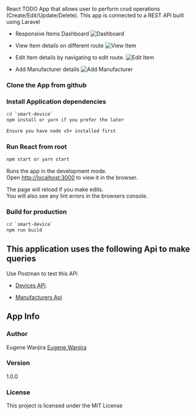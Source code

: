 React TODO App that allows user to perform crud operations (Create/Edit/Update/Delete). This app is connected to a REST API built using Laravel

- Responsive Items Dashboard
![Dashboard](https://github.com/ujingene/Device-Manufacturing-TODO-app.git/blob/master/images/Img1.PNG)

- View Item details on different route
![View Item](https://github.com/ujingene/Device-Manufacturing-TODO-app.git/blob/master/images/Img1.PNG)

- Edit Item details by navigating to edit route.
![Edit Item](https://github.com/ujingene/Device-Manufacturing-TODO-app.git/blob/master/images/Img1.PNG)

- Add Manufacturer details 
![Add Manufacturer](https://github.com/ujingene/Device-Manufacturing-TODO-app.git/blob/master/images/Img1.PNG)

### Clone the App from github

### Install Application dependencies

```bash
cd `smart-device`
npm install or yarn if you prefer the later

Ensure you have node v5+ installed first
```

### Run React from root

```bash
npm start or yarn start
```
Runs the app in the development mode.<br />
Open [http://localhost:3000](http://localhost:3000) to view it in the browser.

The page will reload if you make edits.<br />
You will also see any lint errors in the browsers console.

### Build for production

```bash
cd `smart-device`
npm run build
```

## This application uses the following Api to make queries

Use Postman to test this APi
- [Devices APi](https://stark-beyond-32222.herokuapp.com/api/smart-device).

- [Manufacturers Api](https://stark-beyond-32222.herokuapp.com/api/Manufacturer)


## App Info

### Author

Eugene Wanjira
[Eugene Wanjira](http://www.github.com/ujingene)

### Version

1.0.0

### License

This project is licensed under the MIT License
